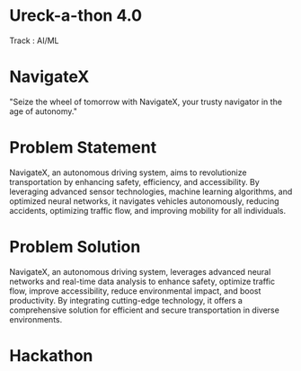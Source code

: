 # Ureck-a-thon 4.0
Track : AI/ML
# NavigateX
"Seize the wheel of tomorrow with NavigateX, your trusty navigator in the age of autonomy."
# Problem Statement
NavigateX, an autonomous driving system, aims to revolutionize transportation by enhancing safety, efficiency, and accessibility. By leveraging advanced sensor technologies, machine learning algorithms, and optimized neural networks, it navigates vehicles autonomously, reducing accidents, optimizing traffic flow, and improving mobility for all individuals.
# Problem Solution
NavigateX, an autonomous driving system, leverages advanced neural networks and real-time data analysis to enhance safety, optimize traffic flow, improve accessibility, reduce environmental impact, and boost productivity. By integrating cutting-edge technology, it offers a comprehensive solution for efficient and secure transportation in diverse environments.

# Hackathon 

